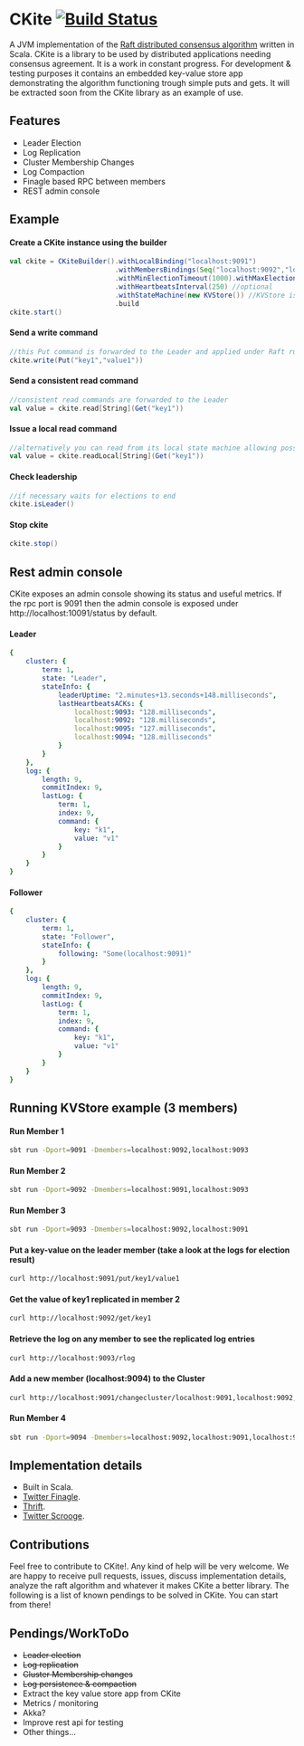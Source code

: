 CKite [![Build Status](https://api.travis-ci.org/pablosmedina/ckite.png)](https://travis-ci.org/pablosmedina/ckite)
=====

A JVM implementation of the [Raft distributed consensus algorithm](http://raftconsensus.github.io/) written in Scala. CKite is a library to be used by distributed applications needing consensus agreement. It is a work in constant progress. For development & testing purposes it contains an embedded key-value store app demonstrating the algorithm functioning trough simple puts and gets. It will be extracted soon from the CKite library as an example of use.

## Features

* Leader Election
* Log Replication
* Cluster Membership Changes
* Log Compaction
* Finagle based RPC between members
* REST admin console

## Example

#### Create a CKite instance using the builder
```scala
val ckite = CKiteBuilder().withLocalBinding("localhost:9091")
                          .withMembersBindings(Seq("localhost:9092","localhost:9093"))
                          .withMinElectionTimeout(1000).withMaxElectionTimeout(1500) //optional
                          .withHeartbeatsInterval(250) //optional
                          .withStateMachine(new KVStore()) //KVStore is an implementation of the StateMachine trait
                          .build
ckite.start()
```
#### Send a write command
```scala
//this Put command is forwarded to the Leader and applied under Raft rules
ckite.write(Put("key1","value1")) 
```

#### Send a consistent read command
```scala
//consistent read commands are forwarded to the Leader
val value = ckite.read[String](Get("key1")) 
```

#### Issue a local read command
```scala
//alternatively you can read from its local state machine allowing possible stale values
val value = ckite.readLocal[String](Get("key1")) 
```

#### Check leadership
```scala
//if necessary waits for elections to end
ckite.isLeader() 
```
#### Stop ckite
```scala
ckite.stop()
```

## Rest admin console

CKite exposes an admin console showing its status and useful metrics. If the rpc port is 9091 then the admin console is exposed under http://localhost:10091/status by default.

#### Leader

```yaml
{
	cluster: {
		term: 1,
		state: "Leader",
		stateInfo: {
			leaderUptime: "2.minutes+13.seconds+148.milliseconds",
			lastHeartbeatsACKs: {
				localhost:9093: "128.milliseconds",
				localhost:9092: "128.milliseconds",
				localhost:9095: "127.milliseconds",
				localhost:9094: "128.milliseconds"
			}
		}
	},
	log: {
		length: 9,
		commitIndex: 9,
		lastLog: {
			term: 1,
			index: 9,
			command: {
				key: "k1",
				value: "v1"
			}
		}
	}
}
```

#### Follower
```yaml
{
	cluster: {
		term: 1,
		state: "Follower",
		stateInfo: {
			following: "Some(localhost:9091)"
		}
	},
	log: {
		length: 9,
		commitIndex: 9,
		lastLog: {
			term: 1,
			index: 9,
			command: {
				key: "k1",
				value: "v1"
			}
		}
	}
}
```

## Running KVStore example (3 members)

#### Run Member 1
```bash
sbt run -Dport=9091 -Dmembers=localhost:9092,localhost:9093
```
#### Run Member 2
```bash
sbt run -Dport=9092 -Dmembers=localhost:9091,localhost:9093
```
#### Run Member 3
```bash
sbt run -Dport=9093 -Dmembers=localhost:9092,localhost:9091
```
#### Put a key-value on the leader member (take a look at the logs for election result)
```bash
curl http://localhost:9091/put/key1/value1
```
#### Get the value of key1 replicated in member 2 
```bash
curl http://localhost:9092/get/key1
```
#### Retrieve the log on any member to see the replicated log entries
```bash
curl http://localhost:9093/rlog
```
#### Add a new member (localhost:9094) to the Cluster
```bash
curl http://localhost:9091/changecluster/localhost:9091,localhost:9092,localhost:9093,localhost:9094
```
#### Run Member 4
```bash
sbt run -Dport=9094 -Dmembers=localhost:9092,localhost:9091,localhost:9093
```

## Implementation details

  * Built in Scala.
  * [Twitter Finagle](http://twitter.github.io/finagle/).
  * [Thrift](http://thrift.apache.org/).
  * [Twitter Scrooge](http://twitter.github.io/scrooge/).


## Contributions

Feel free to contribute to CKite!. Any kind of help will be very welcome. We are happy to receive pull requests, issues, discuss implementation details, analyze the raft algorithm and whatever it makes CKite a better library. The following is a list of known pendings to be solved in CKite. You can start from there!

## Pendings/WorkToDo 

  * ~~Leader election~~
  * ~~Log replication~~
  * ~~Cluster Membership changes~~
  * ~~Log persistence & compaction~~
  * Extract the key value store app from CKite
  * Metrics / monitoring
  * Akka?
  * Improve rest api for testing
  * Other things...

